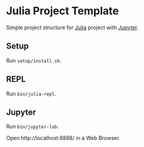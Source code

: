 # Julia Project Template

Simple project structure for [Julia](http://julialang.org/) project with [Jupyter](http://jupyter.org/).

## Setup

Run `setup/install.sh`.

## REPL

Run `bin/julia-repl`.

## Jupyter

Run `bin/jupyter-lab`.

Open http://localhost:8888/ in a Web Browser.
